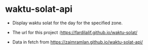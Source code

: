 # waktu-solat-api
- Display waktu solat for the day for the specified zone.
- The url for this project :https://fardilalif.github.io/waktu-solat/

- Data in fetch from https://zaimramlan.github.io/waktu-solat-api/
